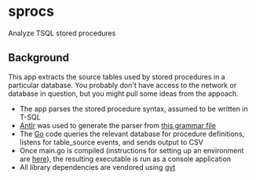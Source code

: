 # sprocs
Analyze TSQL stored procedures

## Background

This app extracts the source tables used by stored procedures in a particular database.  You probably don't have access to the network or database in question, but you might pull some ideas from the appoach.

* The app parses the stored procedure syntax, assumed to be written in T-SQL
* [Antlr](http://www.antlr.org) was used to generate the parser from [this grammar file](https://github.com/antlr/grammars-v4/blob/master/tsql/tsql.g4)
* The [Go](https://golang.org) code queries the relevant database for procedure definitions, listens for table_source events, and sends output to CSV
* Once main.go is compiled (instructions for setting up an environment are [here](https://golang.org/doc/install)), the resulting executable is run as a console application
* All library dependencies are vendored using [gvt](https://github.com/FiloSottile/gvt)
